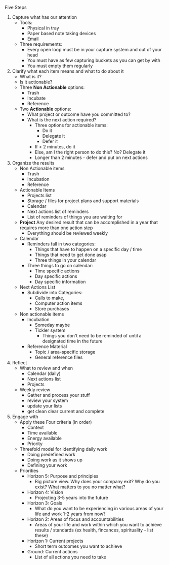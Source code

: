 Five Steps
1. Capture what has our attention
	- Tools:
		- Physical in tray
		- Paper based note taking devices
		- Email
	- Three requirements:
		- Every open loop must be in your capture system and out of your head 
		- You must have as few capturing buckets as you can get by with 
		- You must empty them regularly
2. Clarify what each item means and what to do about it 
	- What is it?
	- Is it actionable?
	- Three **Non Actionable** options:
		- Trash
		- Incubate
		- Reference
	- Two **Actionable** options:
		- What project or outcome have you committed to?
		- What is the next action required?
			- Three options for actionable items:
				- Do it
				- Delegate it
				- Defer it
			- If < 2 minutes, do it
			- Else, am I the right person to do this? No? Delegate it
			- Longer than 2 minutes - defer and put on next actions
3. Organize the results
	- Non Actionable items
		- Trash
		- Incubation
		- Reference
	- Actionable Items
		- Projects list
		- Storage / files for project plans and support materials
		- Calendar
		- Next actions list of reminders
		- List of reminders of things you are waiting for
	- **Project** Any desired result that can be accomplished in a year that requires more than one action step
		- Everything should be reviewed weekly
	- Calendar
		- Reminders fall in two categories:
			- Things that have to happen on a specific day / time
			- Things that need to get done asap
			- Three things in your calendar
		- Three things to go on calendar:
			- Time specific actions
			- Day specific actions
			- Day specific information
	- Next Actions List
		- Subdivide into Categories:
			- Calls to make,
			- Computer action items
			- Store purchases
	- Non actionable items
		- Incubation
			- Someday maybe
			- Tickler system
				- Things you don't need to be reminded of until a designated time in the future
		- Reference Material
			- Topic / area-specific storage
			- General reference files
4. Reflect 
	- What to review and when
		- Calendar (daily)
		- Next actions list 
		- Projects
	- Weekly review
		- Gather and process your stuff
		- review your system 
		- update your lists
		- get clean clear current and complete
5. Engage with
	- Apply these Four criteria (in order)
		- Context
		- Time available
		- Energy available
		- Priority
	- Threefold model for identifying daily work
		- Doing predefined work
		- Doing work as it shows up
		- Defining your work
	- Priorities
		- Horizon 5: Purpose and principles
			- Big picture view. Why does your company exit? Why do you exist? What matters to you no matter what?
		- Horizon 4: Vision
			- Projecting 3-5 years into the future
		- Horizon 3: Goals
			- What do you want to be experiencing in various areas of your life and work 1-2 years from now?
		- Horizon 2: Areas of focus and accountabilities
			- Areas of your life and work within which you want to achieve results / standards (ex health, fincances, spirituality - list these)
		- Horizon 1: Current projects
			- Short term outcomes you want to achieve
		- Ground: Current actions
			- List of all actions you need to take